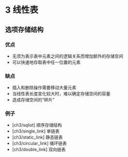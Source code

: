 # 3 线性表

## 选项存储结构

### 优点

* 无须为表示表中元素之间的逻辑关系而增加额外的存储空间
* 可以快速地存取表中任一位置的元素

### 缺点

* 插入和删除操作需要移动大量元素
* 当线性表长度变化较大时，难以确定存储空间的容量
* 造成存储空间的“碎片”

### 例子

* [ch3/sqlist] 顺序存储结构
* [ch3/single_link] 单链表
* [ch3/static_link] 静态链表
* [ch3/circular_link] 循环链表
* [ch3/double_link] 双向链表